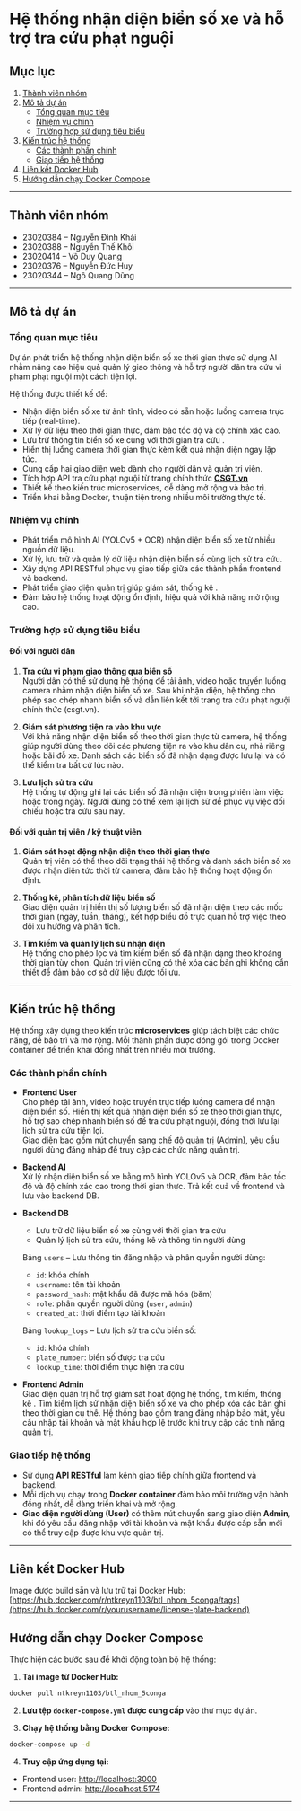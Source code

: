 # Hệ thống nhận diện biển số xe và hỗ trợ tra cứu phạt nguội

## Mục lục

1. [Thành viên nhóm](#thành-viên-nhóm)  
2. [Mô tả dự án](#mô-tả-dự-án)  
   - [Tổng quan mục tiêu](#tổng-quan-mục-tiêu)  
   - [Nhiệm vụ chính](#nhiệm-vụ-chính)  
   - [Trường hợp sử dụng tiêu biểu](#trường-hợp-sử-dụng-tiêu-biểu)  
3. [Kiến trúc hệ thống](#kiến-trúc-hệ-thống)  
   - [Các thành phần chính](#các-thành-phần-chính)  
   - [Giao tiếp hệ thống](#giao-tiếp-hệ-thống)  
4. [Liên kết Docker Hub](#liên-kết-docker-hub)  
5. [Hướng dẫn chạy Docker Compose](#hướng-dẫn-chạy-docker-compose)  


---

## Thành viên nhóm

- 23020384 – Nguyễn Đình Khải  
- 23020388 – Nguyễn Thế Khôi  
- 23020414 – Võ Duy Quang  
- 23020376 – Nguyễn Đức Huy  
- 23020344 – Ngô Quang Dũng  

---

## Mô tả dự án

### Tổng quan mục tiêu

Dự án phát triển hệ thống nhận diện biển số xe thời gian thực sử dụng AI nhằm nâng cao hiệu quả quản lý giao thông và hỗ trợ người dân tra cứu vi phạm phạt nguội một cách tiện lợi.

Hệ thống được thiết kế để:

- Nhận diện biển số xe từ ảnh tĩnh, video có sẵn hoặc luồng camera trực tiếp (real-time).
- Xử lý dữ liệu theo thời gian thực, đảm bảo tốc độ và độ chính xác cao.  
- Lưu trữ thông tin biển số xe cùng với thời gian tra cứu .  
- Hiển thị luồng camera thời gian thực kèm kết quả nhận diện ngay lập tức. 
- Cung cấp hai giao diện web dành cho người dân và quản trị viên.  
- Tích hợp API tra cứu phạt nguội từ trang chính thức **[CSGT.vn](https://www.csgt.vn)**
- Thiết kế theo kiến trúc microservices, dễ dàng mở rộng và bảo trì.  
- Triển khai bằng Docker, thuận tiện trong nhiều môi trường thực tế.  

### Nhiệm vụ chính

- Phát triển mô hình AI (YOLOv5 + OCR) nhận diện biển số xe từ nhiều nguồn dữ liệu.  
- Xử lý, lưu trữ và quản lý dữ liệu nhận diện biển số cùng lịch sử tra cứu.  
- Xây dựng API RESTful phục vụ giao tiếp giữa các thành phần frontend và backend.  
- Phát triển giao diện quản trị giúp giám sát, thống kê .  
- Đảm bảo hệ thống hoạt động ổn định, hiệu quả với khả năng mở rộng cao.  

### Trường hợp sử dụng tiêu biểu

#### Đối với người dân

1. **Tra cứu vi phạm giao thông qua biển số**  
   Người dân có thể sử dụng hệ thống để tải ảnh, video hoặc truyền luồng camera nhằm nhận diện biển số xe. Sau khi nhận diện, hệ thống cho phép sao chép nhanh biển số và dẫn liên kết tới trang tra cứu phạt nguội chính thức (csgt.vn).

2. **Giám sát phương tiện ra vào khu vực**  
   Với khả năng nhận diện biển số theo thời gian thực từ camera, hệ thống giúp người dùng theo dõi các phương tiện ra vào khu dân cư, nhà riêng hoặc bãi đỗ xe. Danh sách các biển số đã nhận dạng được lưu lại và có thể kiểm tra bất cứ lúc nào.

3. **Lưu lịch sử tra cứu**  
   Hệ thống tự động ghi lại các biển số đã nhận diện trong phiên làm việc hoặc trong ngày. Người dùng có thể xem lại lịch sử để phục vụ việc đối chiếu hoặc tra cứu sau này.



#### Đối với quản trị viên / kỹ thuật viên

1. **Giám sát hoạt động nhận diện theo thời gian thực**  
   Quản trị viên có thể theo dõi trạng thái hệ thống và danh sách biển số xe được nhận diện tức thời từ camera, đảm bảo hệ thống hoạt động ổn định.

2. **Thống kê, phân tích dữ liệu biển số**  
   Giao diện quản trị hiển thị số lượng biển số đã nhận diện theo các mốc thời gian (ngày, tuần, tháng), kết hợp biểu đồ trực quan hỗ trợ việc theo dõi xu hướng và phân tích.

3. **Tìm kiếm và quản lý lịch sử nhận diện**  
   Hệ thống cho phép lọc và tìm kiếm biển số đã nhận dạng theo khoảng thời gian tùy chọn. Quản trị viên cũng có thể xóa các bản ghi không cần thiết để đảm bảo cơ sở dữ liệu được tối ưu.

---

## Kiến trúc hệ thống

Hệ thống xây dựng theo kiến trúc **microservices** giúp tách biệt các chức năng, dễ bảo trì và mở rộng. Mỗi thành phần được đóng gói trong Docker container để triển khai đồng nhất trên nhiều môi trường.

### Các thành phần chính

- **Frontend User**  
  Cho phép tải ảnh, video hoặc truyền trực tiếp luồng camera để nhận diện biển số. Hiển thị kết quả nhận diện biển số xe theo thời gian thực, hỗ trợ sao chép nhanh biển số để tra cứu phạt nguội, đồng thời lưu lại lịch sử tra cứu tiện lợi.  
  Giao diện bao gồm nút chuyển sang chế độ quản trị (Admin), yêu cầu người dùng đăng nhập để truy cập các chức năng quản trị.

- **Backend AI**  
  Xử lý nhận diện biển số xe bằng mô hình YOLOv5 và OCR, đảm bảo tốc độ và độ chính xác cao trong thời gian thực. Trả kết quả về frontend và lưu vào backend DB.

- **Backend DB**  
  - Lưu trữ dữ liệu biển số xe cùng với thời gian tra cứu  
  - Quản lý lịch sử tra cứu, thống kê và thông tin người dùng  

  Bảng `users` – Lưu thông tin đăng nhập và phân quyền người dùng:  
  - `id`: khóa chính  
  - `username`: tên tài khoản  
  - `password_hash`: mật khẩu đã được mã hóa (băm)  
  - `role`: phân quyền người dùng (`user`, `admin`)  
  - `created_at`: thời điểm tạo tài khoản  

  Bảng `lookup_logs` – Lưu lịch sử tra cứu biển số:  
  - `id`: khóa chính  
  - `plate_number`: biển số được tra cứu  
  - `lookup_time`: thời điểm thực hiện tra cứu  

- **Frontend Admin**  
  Giao diện quản trị hỗ trợ giám sát hoạt động hệ thống, tìm kiếm, thống kê . Tìm kiếm lịch sử nhận diện biển số xe và cho phép xóa các bản ghi theo thời gian cụ thể.
  Hệ thống bao gồm trang đăng nhập bảo mật, yêu cầu nhập tài khoản và mật khẩu hợp lệ trước khi truy cập các tính năng quản trị.

### Giao tiếp hệ thống

- Sử dụng **API RESTful** làm kênh giao tiếp chính giữa frontend và backend.  
- Mỗi dịch vụ chạy trong **Docker container** đảm bảo môi trường vận hành đồng nhất, dễ dàng triển khai và mở rộng.  
- **Giao diện người dùng (User)** có thêm nút chuyển sang giao diện **Admin**, khi đó yêu cầu đăng nhập với tài khoản và mật khẩu được cấp sẵn mới có thể truy cập được khu vực quản trị. 

---

## Liên kết Docker Hub
Image được build sẵn và lưu trữ tại Docker Hub:
[https://hub.docker.com/r/ntkreyn1103/btl_nhom_5conga/tags](https://hub.docker.com/r/yourusername/license-plate-backend)

## Hướng dẫn chạy Docker Compose
Thực hiện các bước sau để khởi động toàn bộ hệ thống:

1. **Tải image từ Docker Hub:**

```bash
docker pull ntkreyn1103/btl_nhom_5conga
```

2. **Lưu tệp `docker-compose.yml` được cung cấp** vào thư mục dự án.

3. **Chạy hệ thống bằng Docker Compose:**

```bash
docker-compose up -d
```

4. **Truy cập ứng dụng tại:**

* Frontend user: [http://localhost:3000](http://localhost:3000)
* Frontend admin: [http://localhost:5174](http://localhost:5174)

---
